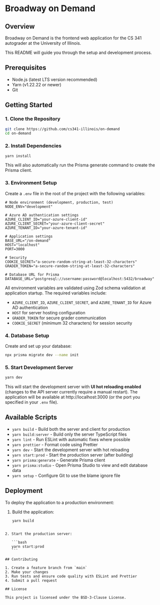 # Broadway on Demand

## Overview

Broadway on Demand is the frontend web application for the CS 341 autograder at the University of Illinois.

This README will guide you through the setup and development process.

## Prerequisites

- Node.js (latest LTS version recommended)
- Yarn (v1.22.22 or newer)
- Git

## Getting Started

### 1. Clone the Repository

```bash
git clone https://github.com/cs341-illinois/on-demand
cd on-demand
```

### 2. Install Dependencies

```bash
yarn install
```

This will also automatically run the Prisma generate command to create the Prisma client.

### 3. Environment Setup

Create a `.env` file in the root of the project with the following variables:

```env
# Node environment (development, production, test)
NODE_ENV="development"

# Azure AD authentication settings
AZURE_CLIENT_ID="your-azure-client-id"
AZURE_CLIENT_SECRET="your-azure-client-secret"
AZURE_TENANT_ID="your-azure-tenant-id"

# Application settings
BASE_URL="/on-demand"
HOST="localhost"
PORT=3000

# Security
COOKIE_SECRET="a-secure-random-string-at-least-32-characters"
GRADER_TOKEN="a-secure-random-string-at-least-32-characters"

# Database URL for Prisma
DATABASE_URL="postgresql://username:password@localhost:5432/broadway"
```

All environment variables are validated using Zod schema validation at application startup. The required variables include:

- `AZURE_CLIENT_ID`, `AZURE_CLIENT_SECRET`, and `AZURE_TENANT_ID` for Azure AD authentication
- `HOST` for server hosting configuration
- `GRADER_TOKEN` for secure grader communication
- `COOKIE_SECRET` (minimum 32 characters) for session security

### 4. Database Setup

Create and set up your database:

```bash
npx prisma migrate dev --name init
```

### 5. Start Development Server

```bash
yarn dev
```

This will start the development server with **UI hot reloading enabled** (changes to the API server currently require a manual restart). The application will be available at http://localhost:3000 (or the port you specified in your `.env` file).

## Available Scripts

- `yarn build` - Build both the server and client for production
- `yarn build:server` - Build only the server TypeScript files
- `yarn lint` - Run ESLint with automatic fixes where possible
- `yarn prettier` - Format code using Prettier
- `yarn dev` - Start the development server with hot reloading
- `yarn start:prod` - Start the production server (after building)
- `yarn prisma:generate` - Generate Prisma client
- `yarn prisma:studio` - Open Prisma Studio to view and edit database data
- `yarn setup` - Configure Git to use the blame ignore file

## Deployment

To deploy the application to a production environment:

1. Build the application:

   ```bash
   yarn build
   ```

````

2. Start the production server:

   ```bash
   yarn start:prod
   ```

## Contributing

1. Create a feature branch from `main`
2. Make your changes
3. Run tests and ensure code quality with ESLint and Prettier
4. Submit a pull request

## License

This project is licensed under the BSD-3-Clause License.
````
